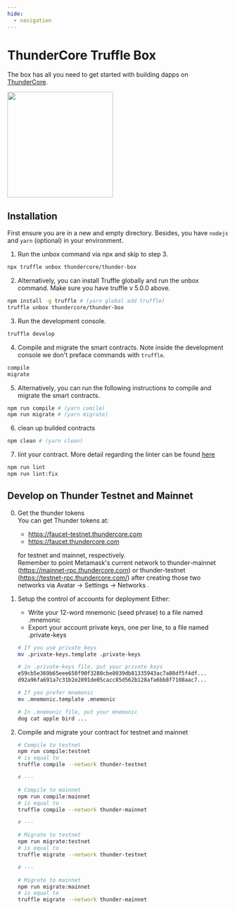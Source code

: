```yaml
---
hide:
  - navigation
---
```


# ThunderCore Truffle Box

The box has all you need to get started with building dapps on [ThunderCore](https://www.thundercore.com).

<image src="https://raw.githubusercontent.com/thundercore/thunder-box/master/box-img-lg.png" width="240" />

## Installation

First ensure you are in a new and empty directory. Besides, you have `nodejs` and `yarn` (optional) in your environment.

1. Run the unbox command via npx and skip to step 3.

```bash
npx truffle unbox thundercore/thunder-box
```

2. Alternatively, you can install Truffle globally and run the unbox command. Make sure you have truffle v 5.0.0 above.

```bash
npm install -g truffle # (yarn global add truffle)
truffle unbox thundercore/thunder-box
```

3. Run the development console.

```bash
truffle develop
```

4. Compile and migrate the smart contracts. Note inside the development console we don't preface commands with `truffle`.

```bash
compile
migrate
```

5. Alternatively, you can run the following instructions to compile and migrate the smart contracts.

```bash
npm run compile # (yarn comile)
npm run migrate # (yarn migrate)
```

6. clean up builded contracts

```bash
npm clean # (yarn clean)
```

7. lint your contract. More detail regarding the linter can be found [here](https://github.com/duaraghav8/Ethlint) 

```bash
npm run lint
npm run lint:fix 
```

## Develop on Thunder Testnet and Mainnet

0. Get the thunder tokens  
  You can get Thunder tokens at: 
  
    - https://faucet-testnet.thundercore.com
    - https://faucet.thundercore.com
  
    for testnet and mainnet, respectively.  
    Remember to point Metamask's current network to thunder-mainnet (https://mainnet-rpc.thundercore.com) or thunder-testnet (https://testnet-rpc.thundercore.com/) after creating those two networks via Avatar -> Settings -> Networks .

1. Setup the control of accounts for deployment
  Either:
    - Write your 12-word mnemonic (seed phrase) to a file named .mnemonic
    - Export your account private keys, one per line, to a file named .private-keys

    ```bash
    # If you use private keys
    mv .private-keys.template .private-keys

    # in .private-keys file, put your private keys
    e59cb5e369b65eee650f90f3280cbe8039db81335943ac7a88df5f4df...
    d92a96fa691a7c31b2e2891de05cacc85d562b128afa6bb8f7108aac7...

    # If you prefer mnemonic
    mv .mnemonic.template .mnemonic

    # In .mnemonic file, put your mnemonic
    dog cat apple bird ...
    ```
    

2. Compile and migrate your contract for testnet and mainnet

    ```bash
    # Compile to testnet
    npm run compile:testnet
    # is equal to 
    truffle compile --network thunder-testnet

    # ---

    # Compile to mainnet
    npm run compile:mainnet
    # is equal to 
    truffle compile --network thunder-mainnet

    # ---

    # Migrate to testnet
    npm run migrate:testnet
    # is equal to 
    truffle migrate --network thunder-testnet

    # ---

    # Migrate to mainnet
    npm run migrate:mainnet
    # is equal to 
    truffle migrate --network thunder-mainnet
    ```

